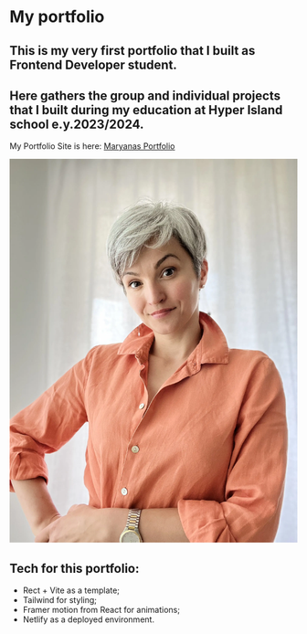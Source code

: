 # My portfolio

## This is my very first portfolio that I built as Frontend Developer student.

## Here gathers the group and individual projects that I built during my education at Hyper Island school e.y.2023/2024.

My Portfolio Site is here: [Maryanas Portfolio](#my-portfolio)

![Profile photo](/src/assets/img/photo/hero_photo.webp)

## Tech for this portfolio:

- Rect + Vite as a template;
- Tailwind for styling;
- Framer motion from React for animations;
- Netlify as a deployed environment.
